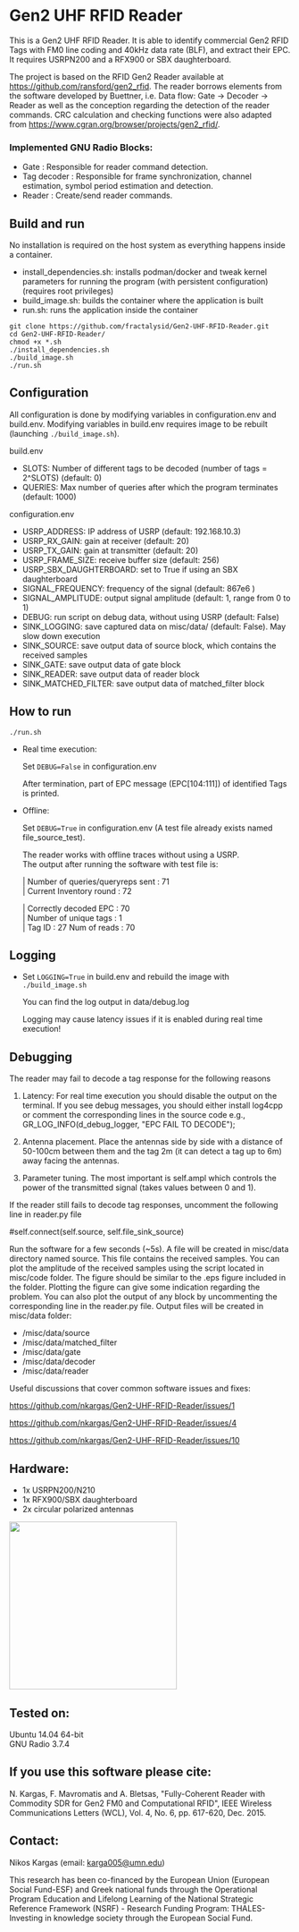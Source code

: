 # Gen2 UHF RFID Reader
This is a Gen2 UHF RFID Reader. It is able to identify commercial Gen2 RFID Tags with FM0 line coding and 40kHz data rate (BLF), and extract their EPC. It requires USRPN200 and a RFX900 or SBX daughterboard.  

The project is based on the RFID Gen2 Reader available at https://github.com/ransford/gen2_rfid. The reader borrows elements from the software developed by Buettner, i.e. Data flow: Gate -> Decoder -> Reader as well as the conception regarding the detection of the reader commands. CRC calculation and checking functions were also adapted from https://www.cgran.org/browser/projects/gen2_rfid/.

### Implemented GNU Radio Blocks:

- Gate : Responsible for reader command detection.  
- Tag decoder : Responsible for frame synchronization, channel estimation, symbol period estimation and detection.  
- Reader : Create/send reader commands.

## Build and run
No installation is required on the host system as everything happens inside a container.
- install_dependencies.sh: installs podman/docker and tweak kernel parameters for running the program (with persistent configuration) (requires root privileges)
- build_image.sh: builds the container where the application is built
- run.sh: runs the application inside the container


```shell
git clone https://github.com/fractalysid/Gen2-UHF-RFID-Reader.git
cd Gen2-UHF-RFID-Reader/
chmod +x *.sh
./install_dependencies.sh
./build_image.sh
./run.sh
```

## Configuration
All configuration is done by modifying variables in configuration.env and build.env.
Modifying variables in build.env requires image to be rebuilt (launching ```./build_image.sh```).

build.env
- SLOTS: Number of different tags to be decoded (number of tags = 2^SLOTS) (default: 0)
- QUERIES: Max number of queries after which the program terminates (default: 1000)

configuration.env
- USRP_ADDRESS: IP address of USRP (default: 192.168.10.3)
- USRP_RX_GAIN: gain at receiver (default: 20)
- USRP_TX_GAIN: gain at transmitter (default: 20)
- USRP_FRAME_SIZE: receive buffer size (default: 256) 
- USRP_SBX_DAUGHTERBOARD: set to True if using an SBX daughterboard
- SIGNAL_FREQUENCY: frequency of the signal (default: 867e6 )
- SIGNAL_AMPLITUDE: output signal amplitude (default: 1, range from 0 to 1)
- DEBUG: run script on debug data, without using USRP (default: False)
- SINK_LOGGING: save captured data on misc/data/ (default: False). May slow down execution
- SINK_SOURCE: save output data of source block, which contains the received samples
- SINK_GATE: save output data of gate block
- SINK_READER: save output data of reader block
- SINK_MATCHED_FILTER: save output data of matched_filter block


## How to run

```shell
./run.sh
```

- Real time execution:

    Set ```DEBUG=False``` in configuration.env

    After termination, part of EPC message (EPC[104:111]) of identified Tags is printed.  

- Offline:

    Set ```DEBUG=True``` in configuration.env (A test file already exists named file_source_test).

    The reader works with offline traces without using a USRP.  
    The output after running the software with test file is:  
    
    | Number of queries/queryreps sent : 71  
    | Current Inventory round : 72  

    | Correctly decoded EPC : 70  
    | Number of unique tags : 1  
    | Tag ID : 27  Num of reads : 70  
 
## Logging

- Set ```LOGGING=True``` in build.env and rebuild the image with ```./build_image.sh```

    You can find the log output in data/debug.log
    
    Logging may cause latency issues if it is enabled during real time execution!

## Debugging  

The reader may fail to decode a tag response for the following reasons

1) Latency: For real time execution you should disable the output on the terminal. If you see debug messages, you should either install log4cpp or comment the corresponding lines in the source code e.g., GR_LOG_INFO(d_debug_logger, "EPC FAIL TO DECODE");

2) Antenna placement. Place the antennas side by side with a distance of 50-100cm between them and the tag 2m (it can detect a tag up to 6m) away facing the antennas.

3) Parameter tuning. The most important is self.ampl which controls the power of the transmitted signal (takes values between 0 and 1).

If the reader still fails to decode tag responses, uncomment the following line in reader.py file

 #self.connect(self.source, self.file_sink_source)

Run the software for a few seconds (~5s). A file will be created in misc/data directory named source. This file contains the received samples. You can plot the amplitude of the received samples using the script located in misc/code folder. The figure should be similar to the .eps figure included in the folder. Plotting the figure can give some indication regarding the problem. You can also plot the output of any block by uncommenting the corresponding line in the reader.py file. Output files will be created in misc/data folder:

- /misc/data/source  
- /misc/data/matched_filter  
- /misc/data/gate 
- /misc/data/decoder  
- /misc/data/reader

Useful discussions that cover common software issues and fixes:

https://github.com/nkargas/Gen2-UHF-RFID-Reader/issues/1

https://github.com/nkargas/Gen2-UHF-RFID-Reader/issues/4

https://github.com/nkargas/Gen2-UHF-RFID-Reader/issues/10
    
## Hardware:

  - 1x USRPN200/N210  
  - 1x RFX900/SBX daughterboard  
  - 2x circular polarized antennas  

<img src="./example_setup.png" width="300">

## Tested on:
  Ubuntu 14.04 64-bit  
  GNU Radio 3.7.4
  
## If you use this software please cite:
N. Kargas, F. Mavromatis and A. Bletsas, "Fully-Coherent Reader with Commodity SDR for Gen2 FM0 and Computational RFID", IEEE Wireless Communications Letters (WCL), Vol. 4, No. 6, pp. 617-620, Dec. 2015. 

## Contact:
  Nikos Kargas (email: karga005@umn.edu)  

This research has been co-financed by the European Union (European Social Fund-ESF) and Greek national funds through the Operational Program Education and Lifelong Learning of the National Strategic Reference Framework (NSRF) - Research Funding Program: THALES-Investing in knowledge society through the European Social Fund.
